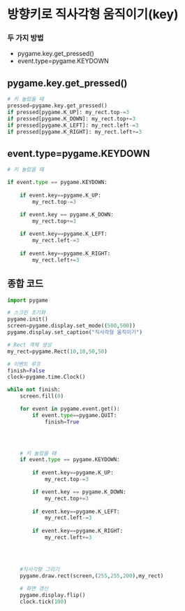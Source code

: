  # 방향키로 직사각형 움직이기(key)
 
 ### 두 가지 방법
   - pygame.key.get_pressed()             
   - event.type=pygame.KEYDOWN
   
 
 ## pygame.key.get_pressed()
```python
# 키 눌렀을 때
pressed=pygame.key.get_pressed()
if pressed[pygame.K_UP]: my_rect.top-=3
if pressed[pygame.K_DOWN]: my_rect.top+=3
if pressed[pygame.K_LEFT]: my_rect.left-=3
if pressed[pygame.K_RIGHT]: my_rect.left+=3
```
 
 ## event.type=pygame.KEYDOWN
 
```python
# 키 눌렀을 때

if event.type == pygame.KEYDOWN:
		
	if event.key==pygame.K_UP:
		my_rect.top-=3

	if event.key == pygame.K_DOWN:
		my_rect.top+=3
			
	if event.key==pygame.K_LEFT:
		my_rect.left-=3
			
	if event.key==pygame.K_RIGHT:
		my_rect.left+=3
```
 
 

## 종합 코드
```python
import pygame

# 스크린 초기화
pygame.init()
screen=pygame.display.set_mode((500,500))
pygame.display.set_caption("직사각형 움직이기")

# Rect 객체 생성
my_rect=pygame.Rect(10,10,50,50)

# 이벤트 루프
finish=False
clock=pygame.time.Clock()

while not finish:
	screen.fill(0)

	for event in pygame.event.get():
		if event.type==pygame.QUIT:
			finish=True

	


	# 키 눌렀을 때
	if event.type == pygame.KEYDOWN:
		
		if event.key==pygame.K_UP:
			my_rect.top-=3

		if event.key == pygame.K_DOWN:
			my_rect.top+=3
			
		if event.key==pygame.K_LEFT:
			my_rect.left-=3
			
		if event.key==pygame.K_RIGHT:
			my_rect.left+=3


			
	
	#직사각형 그리기
	pygame.draw.rect(screen,(255,255,200),my_rect)
	
	# 화면 갱신
	pygame.display.flip()
	clock.tick(100)

```

##
